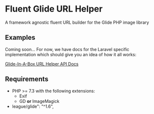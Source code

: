 
Fluent Glide URL Helper
============  

A framework agnostic fluent URL builder for the Glide PHP image library

Examples
------------  

Coming soon... For now, we have docs for the Laravel specific implementation which should give you an idea of how it all works:

[Glide-In-A-Box URL Helper API Docs](https://ampedweb.github.io/laravel-glide-in-a-box/glide-url-helper/adjustments)

Requirements
------------  

* PHP >= 7.3 with the following extensions:
    * Exif
    * GD  **or** ImageMagick
* league/glide": "^1.6",
